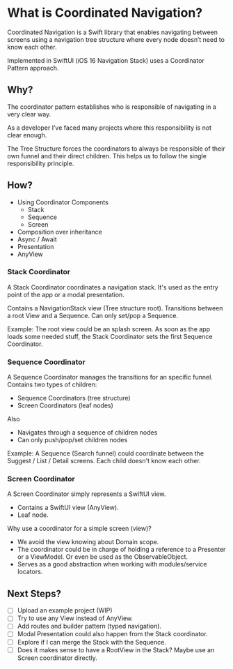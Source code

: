 # What is Coordinated Navigation?

Coordinated Navigation is a Swift library that enables navigating between screens using a navigation tree structure where every node doesn’t need to know each other.

Implemented in SwiftUI (iOS 16 Navigation Stack) uses a Coordinator Pattern approach.

## Why?

The coordinator pattern establishes who is responsible of navigating in a very clear way.

As a developer I’ve faced many projects where this responsibility is not clear enough.

The Tree Structure forces the coordinators to always be responsible of their own funnel and their direct children. This helps us to follow the single responsibility principle.

## How?

- Using Coordinator Components
   - Stack
   - Sequence
   - Screen
- Composition over inheritance
- Async / Await
- Presentation
- AnyView

### Stack Coordinator
A Stack Coordinator coordinates a navigation stack. It's used as the entry point of the app or a modal presentation.

Contains a NavigationStack view (Tree structure root).
Transitions between a root View and a Sequence.
Can only set/pop a Sequence.


Example: The root view could be an splash screen. As soon as the app loads some needed stuff, the Stack Coordinator sets the first Sequence Coordinator.

### Sequence Coordinator
A Sequence Coordinator manages the transitions for an specific funnel.
Contains two types of children:

- Sequence Coordinators (tree structure)
- Screen Coordinators (leaf nodes)

Also

- Navigates through a sequence of children nodes
- Can only push/pop/set children nodes

Example: A Sequence (Search funnel) could coordinate between the Suggest / List / Detail screens. Each child doesn't know each other.

### Screen Coordinator

A Screen Coordinator simply represents a SwiftUI view.

- Contains a SwiftUI view (AnyView).
- Leaf node.

Why use a coordinator for a simple screen (view)?

- We avoid the view knowing about Domain scope.
- The coordinator could be in charge of holding a reference to a Presenter or a ViewModel. Or even be used as the ObservableObject.
- Serves as a good abstraction when working with modules/service locators.

## Next Steps?

- [ ] Upload an example project (WIP)
- [ ] Try to use any View instead of AnyView.
- [ ] Add routes and builder pattern (typed navigation).
- [ ] Modal Presentation could also happen from the Stack coordinator.
- [ ] Explore if I can merge the Stack with the Sequence.
- [ ] Does it makes sense to have a RootView in the Stack? Maybe use an Screen coordinator directly.